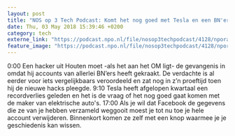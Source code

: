 ```yaml
---
layout: post
title: "NOS op 3 Tech Podcast: Komt het nog goed met Tesla en een BN'er hacker voor de rechter"
date: Thu, 03 May 2018 15:39:46 +0200
category: tech
externe_link: "https://podcast.npo.nl/file/nosop3techpodcast/4128/nporadio1_nosop3techpodcast_20180503_nos-op-3-tech-podcast-komt-het-nog-goed-met-tesla-en-een-bn-er-hacker-voor-de-rechter.mp3"
feature_image: "https://podcast.npo.nl/file/nosop3techpodcast/4128/nporadio1_nosop3techpodcast_20180503_nos-op-3-tech-podcast-komt-het-nog-goed-met-tesla-en-een-bn-er-hacker-voor-de-rechter.mp3"
---
```


0:00 Een hacker uit Houten moet -als het aan het OM ligt- de gevangenis in omdat hij accounts van allerlei BN’ers heeft gekraakt. De verdachte is al eerder voor iets vergelijkbaars veroordeeld en zat nog in z’n proeftijd toen hij de nieuwe hacks pleegde.
9:10 Tesla heeft afgelopen kwartaal een recordverlies geleden en het is de vraag of het nog goed gaat komen met de maker van elektrische auto's.
17:00 Als je wil dat Facebook de gegevens die ze van je hebben verzameld weggooit moest je tot nu toe je hele account verwijderen. Binnenkort komen ze zelf met een knop waarmee je je geschiedenis kan wissen.<img src="http://feeds.feedburner.com/~r/nosop3-tech-podcast/~4/RUm0slJf6Fo" height="1" width="1" alt=""/>

